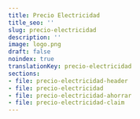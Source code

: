 ```yaml
---
title: Precio Electricidad
title_seo: ''
slug: precio-electricidad
description: ''
image: logo.png
draft: false
noindex: true
translationKey: precio-electricidad
sections:
- file: precio-electricidad-header
- file: precio-electricidad
- file: precio-electricidad-ahorrar
- file: precio-electricidad-claim
---
```

